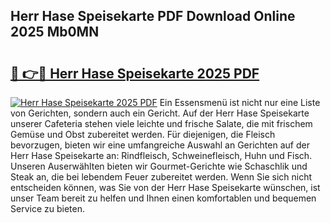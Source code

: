 ## Herr Hase Speisekarte PDF Download Online 2025 Mb0MN

# <h2><a href="http://gc9eb2b.nevu.top/?p=Herr+Hase+Speisekarte">🔗 👉🔴 Herr Hase Speisekarte 2025 PDF</a></h2>

[![Herr Hase Speisekarte 2025 PDF](https://i.imgur.com/dBaPXMq.png)](http://gc9eb2b.nevu.top/?p=Herr+Hase+Speisekarte)
Ein Essensmenü ist nicht nur eine Liste von Gerichten, sondern auch ein Gericht. Auf der Herr Hase Speisekarte unserer Cafeteria stehen viele leichte und frische Salate, die mit frischem Gemüse und Obst zubereitet werden. Für diejenigen, die Fleisch bevorzugen, bieten wir eine umfangreiche Auswahl an Gerichten auf der Herr Hase Speisekarte an: Rindfleisch, Schweinefleisch, Huhn und Fisch. Unseren Auserwählten bieten wir Gourmet-Gerichte wie Schaschlik und Steak an, die bei lebendem Feuer zubereitet werden. Wenn Sie sich nicht entscheiden können, was Sie von der Herr Hase Speisekarte wünschen, ist unser Team bereit zu helfen und Ihnen einen komfortablen und bequemen Service zu bieten.

